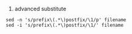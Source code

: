 1. advanced substitute  
```
sed -n 's/prefix\(.*\)postfix/\1/p' filename
sed -i 's/prefix\(.*\)postfix/\1/' filename
```
